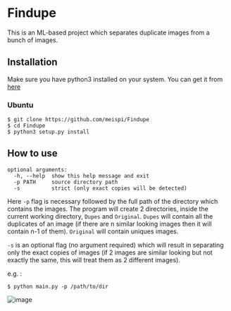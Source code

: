 # Findupe
This is an ML-based project which separates duplicate images from a bunch of images.

## Installation

Make sure you have python3 installed on your system. You can get it from [here](https://www.python.org/downloads/)

### Ubuntu
```
$ git clone https://github.com/meispi/Findupe
$ cd Findupe
$ python3 setup.py install
```

## How to use
```
optional arguments:
  -h, --help  show this help message and exit
  -p PATH     source directory path
  -s          strict (only exact copies will be detected)
```
Here `-p` flag is necessary followed by the full path of the directory which contains the images.
The program will create 2 directories, inside the current working directory, `Dupes` and `Original`. `Dupes` will contain all the duplicates of an image (if there are n similar looking images then it will contain n-1 of them). `Original` will contain uniques images.

`-s` is an optional flag (no argument required) which will result in separating only the exact copies of images (if 2 images are similar looking but not exactly the same, this will treat them as 2 different images).

e.g. :
```
$ python main.py -p /path/to/dir
```
![image](https://user-images.githubusercontent.com/33330452/122761114-8067c880-d2b9-11eb-8da2-0438f5ec5ced.png)

 
